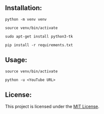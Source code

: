 ## Installation:

``python -m venv venv``

``source venv/bin/activate``

``sudo apt-get install python3-tk``

``pip install -r requirements.txt``

## Usage:

``source venv/bin/activate``

``python -u <YouTube URL>``

## License:

This project is licensed under the [MIT License](https://choosealicense.com/licenses/mit/).

